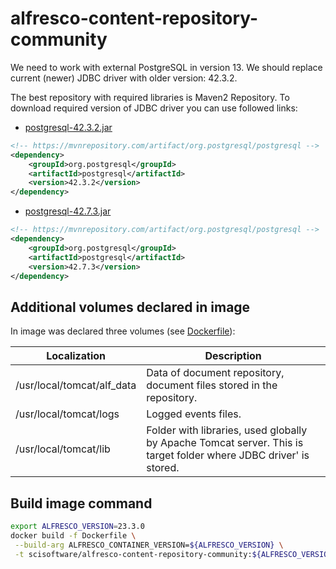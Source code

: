 # alfresco-content-repository-community

We need to work with external PostgreSQL in version 13.
We should replace current (newer) JDBC driver with older version: 42.3.2.

The best repository with required libraries is Maven2 Repository. 
To download required version of JDBC driver you can use followed links:

 - [postgresql-42.3.2.jar](https://repo1.maven.org/maven2/org/postgresql/postgresql/42.3.2/postgresql-42.3.2.jar)

```xml
<!-- https://mvnrepository.com/artifact/org.postgresql/postgresql -->
<dependency>
    <groupId>org.postgresql</groupId>
    <artifactId>postgresql</artifactId>
    <version>42.3.2</version>
</dependency>
```

 - [postgresql-42.7.3.jar](https://repo1.maven.org/maven2/org/postgresql/postgresql/42.7.3/postgresql-42.7.3.jar)

```xml
<!-- https://mvnrepository.com/artifact/org.postgresql/postgresql -->
<dependency>
    <groupId>org.postgresql</groupId>
    <artifactId>postgresql</artifactId>
    <version>42.7.3</version>
</dependency>
```

## Additional volumes declared in image

In image was declared three volumes (see [Dockerfile](Dockerfile)):

| Localization | Description |
| ---- | -------------- |
| /usr/local/tomcat/alf_data | Data of document repository, document files stored in the repository. |
| /usr/local/tomcat/logs | Logged events files. |
| /usr/local/tomcat/lib | Folder with libraries, used globally by Apache Tomcat server. This is target folder where JDBC driver' is stored. |

## Build image command

```bash
export ALFRESCO_VERSION=23.3.0
docker build -f Dockerfile \
 --build-arg ALFRESCO_CONTAINER_VERSION=${ALFRESCO_VERSION} \
 -t scisoftware/alfresco-content-repository-community:${ALFRESCO_VERSION} .

```


